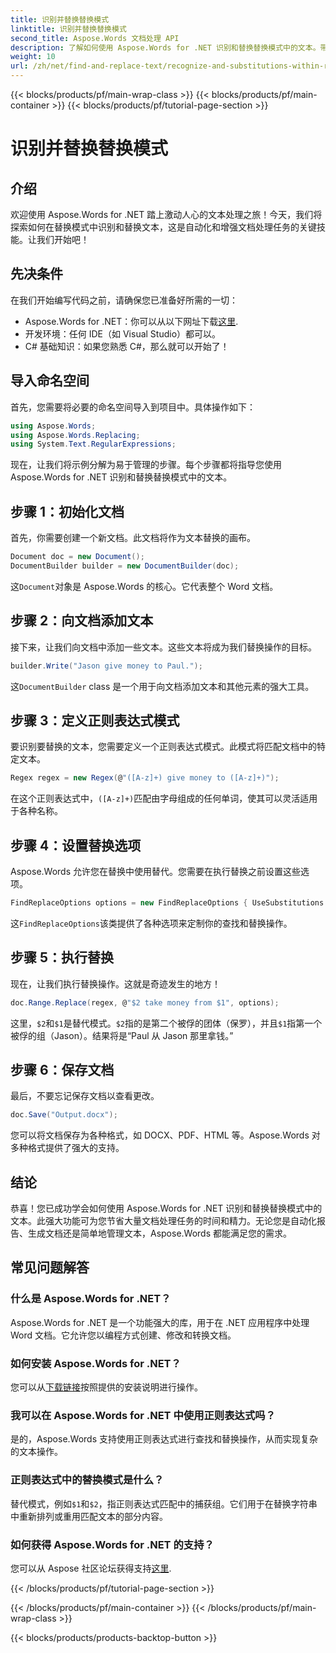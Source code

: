 ```yaml
---
title: 识别并替换替换模式
linktitle: 识别并替换替换模式
second_title: Aspose.Words 文档处理 API
description: 了解如何使用 Aspose.Words for .NET 识别和替换替换模式中的文本。带有详细示例的分步指南。
weight: 10
url: /zh/net/find-and-replace-text/recognize-and-substitutions-within-replacement-patterns/
---
```


{{< blocks/products/pf/main-wrap-class >}}
{{< blocks/products/pf/main-container >}}
{{< blocks/products/pf/tutorial-page-section >}}

# 识别并替换替换模式

## 介绍

欢迎使用 Aspose.Words for .NET 踏上激动人心的文本处理之旅！今天，我们将探索如何在替换模式中识别和替换文本，这是自动化和增强文档处理任务的关键技能。让我们开始吧！

## 先决条件

在我们开始编写代码之前，请确保您已准备好所需的一切：

-  Aspose.Words for .NET：你可以从以下网址下载[这里](https://releases.aspose.com/words/net/).
- 开发环境：任何 IDE（如 Visual Studio）都可以。
- C# 基础知识：如果您熟悉 C#，那么就可以开始了！

## 导入命名空间

首先，您需要将必要的命名空间导入到项目中。具体操作如下：

```csharp
using Aspose.Words;
using Aspose.Words.Replacing;
using System.Text.RegularExpressions;
```

现在，让我们将示例分解为易于管理的步骤。每个步骤都将指导您使用 Aspose.Words for .NET 识别和替换替换模式中的文本。

## 步骤 1：初始化文档

首先，你需要创建一个新文档。此文档将作为文本替换的画布。

```csharp
Document doc = new Document();
DocumentBuilder builder = new DocumentBuilder(doc);
```

这`Document`对象是 Aspose.Words 的核心。它代表整个 Word 文档。

## 步骤 2：向文档添加文本

接下来，让我们向文档中添加一些文本。这些文本将成为我们替换操作的目标。

```csharp
builder.Write("Jason give money to Paul.");
```

这`DocumentBuilder` class 是一个用于向文档添加文本和其他元素的强大工具。

## 步骤 3：定义正则表达式模式

要识别要替换的文本，您需要定义一个正则表达式模式。此模式将匹配文档中的特定文本。

```csharp
Regex regex = new Regex(@"([A-z]+) give money to ([A-z]+)");
```

在这个正则表达式中，`([A-z]+)`匹配由字母组成的任何单词，使其可以灵活适用于各种名称。

## 步骤 4：设置替换选项

Aspose.Words 允许您在替换中使用替代。您需要在执行替换之前设置这些选项。

```csharp
FindReplaceOptions options = new FindReplaceOptions { UseSubstitutions = true };
```

这`FindReplaceOptions`该类提供了各种选项来定制你的查找和替换操作。

## 步骤 5：执行替换

现在，让我们执行替换操作。这就是奇迹发生的地方！

```csharp
doc.Range.Replace(regex, @"$2 take money from $1", options);
```

这里，`$2`和`$1`是替代模式。`$2`指的是第二个被俘的团体（保罗），并且`$1`指第一个被俘的组（Jason）。结果将是“Paul 从 Jason 那里拿钱。”

## 步骤 6：保存文档

最后，不要忘记保存文档以查看更改。

```csharp
doc.Save("Output.docx");
```

您可以将文档保存为各种格式，如 DOCX、PDF、HTML 等。Aspose.Words 对多种格式提供了强大的支持。

## 结论

恭喜！您已成功学会如何使用 Aspose.Words for .NET 识别和替换替换模式中的文本。此强大功能可为您节省大量文档处理任务的时间和精力。无论您是自动化报告、生成文档还是简单地管理文本，Aspose.Words 都能满足您的需求。

## 常见问题解答

### 什么是 Aspose.Words for .NET？
Aspose.Words for .NET 是一个功能强大的库，用于在 .NET 应用程序中处理 Word 文档。它允许您以编程方式创建、修改和转换文档。

### 如何安装 Aspose.Words for .NET？
您可以从[下载链接](https://releases.aspose.com/words/net/)按照提供的安装说明进行操作。

### 我可以在 Aspose.Words for .NET 中使用正则表达式吗？
是的，Aspose.Words 支持使用正则表达式进行查找和替换操作，从而实现复杂的文本操作。

### 正则表达式中的替换模式是什么？
替代模式，例如`$1`和`$2`，指正则表达式匹配中的捕获组。它们用于在替换字符串中重新排列或重用匹配文本的部分内容。

### 如何获得 Aspose.Words for .NET 的支持？
您可以从 Aspose 社区论坛获得支持[这里](https://forum.aspose.com/c/words/8).

{{< /blocks/products/pf/tutorial-page-section >}}

{{< /blocks/products/pf/main-container >}}
{{< /blocks/products/pf/main-wrap-class >}}

{{< blocks/products/products-backtop-button >}}
